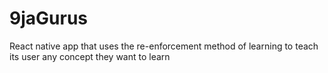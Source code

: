 # 9jaGurus
React native app that uses the re-enforcement method of learning to teach its user any concept they want to learn 
